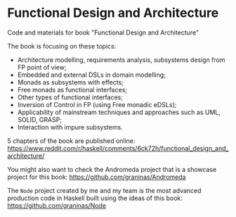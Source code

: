 # Functional Design and Architecture
Code and materials for book "Functional Design and Architecture"

The book is focusing on these topics:
* Architecture modelling, requirements analysis, subsystems design from FP point of view;
* Embedded and external DSLs in domain modelling;
* Monads as subsystems with effects;
* Free monads as functional interfaces;
* Other types of functional interfaces;
* Inversion of Control in FP (using Free monadic eDSLs);
* Applicability of mainstream techniques and approaches such as UML, SOLID, GRASP;
* Interaction with impure subsystems.

5 chapters of the book are published online:
https://www.reddit.com/r/haskell/comments/6ck72h/functional_design_and_architecture/

You might also want to check the Andromeda project that is a showcase project for this book:
https://github.com/graninas/Andromeda

The `Node` project created by me and my team is the most advanced production code in Haskell built using the ideas of this book:
https://github.com/graninas/Node
